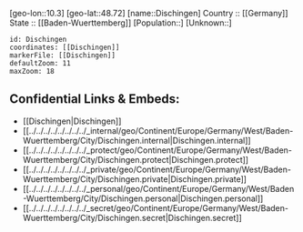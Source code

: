 ﻿---
location: [48.72,10.3] 
mapzoom: [7,12] 
mapmarker: city 
type: City
tags:
- geo/City


SpocWebEntityId: 29809
isDeleted: false
confidential: public

---
[geo-lon::10.3] 
[geo-lat::48.72] 
[name::Dischingen] 
Country :: [[Germany]]  
State :: [[Baden-Wuerttemberg]] 
[Population::] 
[Unknown::] 


```leaflet
id: Dischingen
coordinates: [[Dischingen]] 
markerFile: [[Dischingen]] 
defaultZoom: 11 
maxZoom: 18
```


## Confidential Links & Embeds: 
- [[Dischingen|Dischingen]]  
- [[../../../../../../../../_internal/geo/Continent/Europe/Germany/West/Baden-Wuerttemberg/City/Dischingen.internal|Dischingen.internal]] 
- [[../../../../../../../../_protect/geo/Continent/Europe/Germany/West/Baden-Wuerttemberg/City/Dischingen.protect|Dischingen.protect]] 
- [[../../../../../../../../_private/geo/Continent/Europe/Germany/West/Baden-Wuerttemberg/City/Dischingen.private|Dischingen.private]] 
- [[../../../../../../../../_personal/geo/Continent/Europe/Germany/West/Baden-Wuerttemberg/City/Dischingen.personal|Dischingen.personal]] 
- [[../../../../../../../../_secret/geo/Continent/Europe/Germany/West/Baden-Wuerttemberg/City/Dischingen.secret|Dischingen.secret]] 
